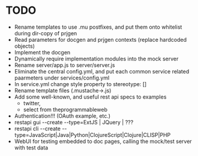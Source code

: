 # TODO

- Rename templates to use .mu postfixes, and put them onto whitelist during dir-copy of prjgen
- Read parameters for docgen and prjgen contexts (replace hardcoded objects)
- Implement the docgen
- Dynamically require implementation modules into the mock server
- Rename server/app.js to server/server.js
- Eliminate the central config.yml, and put each common service related paarmeters under services/config.yml
- In service.yml change style property to stereotype: []
- Rename template files (.mustache->.js)
- Add some well-known, and useful rest api specs to examples
  - twitter,
  - select from theprogrammableweb
- Authentication!!! (OAuth example, etc.)
- restapi gui --create --type=ExtJS | JQuery | ???
- restapi cli --create --type=JavaScript|Java|Python|ClojureScript|Clojure|CLISP|PHP
- WebUI for testing embedded to doc pages, calling the mock/test server with test data